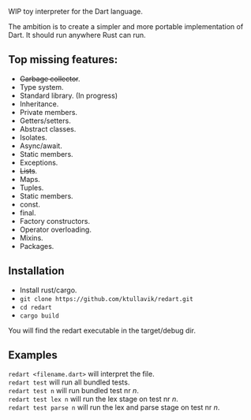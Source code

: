 
WIP toy interpreter for the Dart language.

The ambition is to create a simpler and more portable
implementation of Dart. It should run anywhere Rust can run.

## Top missing features:
* ~~Garbage collector~~.
* Type system.
* Standard library. (In progress)
* Inheritance.
* Private members.
* Getters/setters.
* Abstract classes.
* Isolates.
* Async/await.
* Static members.
* Exceptions.
* ~~Lists~~.
* Maps.
* Tuples.
* Static members.
* const.
* final.
* Factory constructors.
* Operator overloading.
* Mixins.
* Packages.

## Installation
* Install rust/cargo.
* `git clone https://github.com/ktullavik/redart.git`
* `cd redart`
* `cargo build`


You will find the redart executable in the target/debug dir.

## Examples
`redart <filename.dart>` will interpret the file.  
`redart test` will run all bundled tests.  
`redart test n` will run bundled test nr *n*.   
`redart test lex n` will run the lex stage on test nr *n*.  
`redart test parse n` will run the lex and parse stage on test nr *n*.

